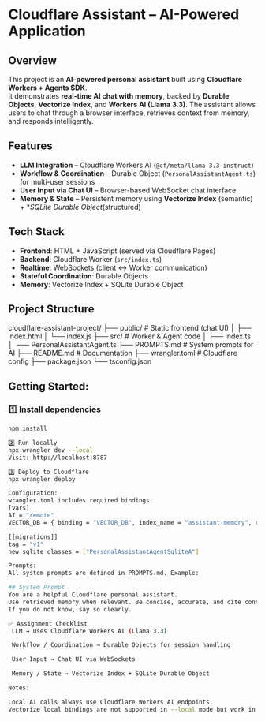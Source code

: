 # Cloudflare Assistant – AI-Powered Application

## Overview
This project is an **AI-powered personal assistant** built using **Cloudflare Workers + Agents SDK**.  
It demonstrates **real-time AI chat with memory**, backed by **Durable Objects**, **Vectorize Index**, and **Workers AI (Llama 3.3)**. The assistant allows users to chat through a browser interface, retrieves context from memory, and responds intelligently.

## Features
- **LLM Integration** – Cloudflare Workers AI (`@cf/meta/llama-3.3-instruct`)  
- **Workflow & Coordination** – Durable Object (`PersonalAssistantAgent.ts`) for multi-user sessions  
- **User Input via Chat UI** – Browser-based WebSocket chat interface  
- **Memory & State** – Persistent memory using **Vectorize Index** (semantic) + **SQLite Durable Object*(structured)  

## Tech Stack
- **Frontend**: HTML + JavaScript (served via Cloudflare Pages)  
- **Backend**: Cloudflare Worker (`src/index.ts`)  
- **Realtime**: WebSockets (client ↔ Worker communication)  
- **Stateful Coordination**: Durable Objects  
- **Memory**: Vectorize Index + SQLite Durable Object  

## Project Structure
cloudflare-assistant-project/
├── public/ # Static frontend (chat UI)
│ ├── index.html
│ └── index.js
├── src/ # Worker & Agent code
│ ├── index.ts
│ └── PersonalAssistantAgent.ts
├── PROMPTS.md # System prompts for AI
├── README.md # Documentation
├── wrangler.toml # Cloudflare config
├── package.json
└── tsconfig.json


## Getting Started:

### 1️⃣ Install dependencies
```bash
npm install

2️⃣ Run locally
npx wrangler dev --local
Visit: http://localhost:8787

3️⃣ Deploy to Cloudflare
npx wrangler deploy

Configuration:
wrangler.toml includes required bindings:
[vars]
AI = "remote"
VECTOR_DB = { binding = "VECTOR_DB", index_name = "assistant-memory", remote = true }

[[migrations]]
tag = "v1"
new_sqlite_classes = ["PersonalAssistantAgentSqliteA"]

Prompts:
All system prompts are defined in PROMPTS.md. Example:

## System Prompt
You are a helpful Cloudflare personal assistant.
Use retrieved memory when relevant. Be concise, accurate, and cite context inline.
If you do not know, say so clearly.

✅ Assignment Checklist
 LLM → Uses Cloudflare Workers AI (Llama 3.3)

 Workflow / Coordination → Durable Objects for session handling

 User Input → Chat UI via WebSockets

 Memory / State → Vectorize Index + SQLite Durable Object

Notes:

Local AI calls always use Cloudflare Workers AI endpoints.
Vectorize local bindings are not supported in --local mode but work in deployed environments.